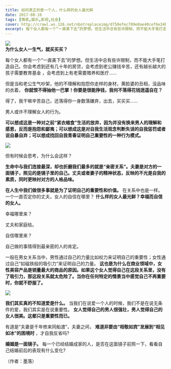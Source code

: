 ```yaml
---
title: 如何真正的爱一个人，什么样的女人最光鲜
date: 2017-08-16
tags: [情感,娱乐,影视,社会]
cover: http://crawl.ws.126.net/nbotreplaceimg/d750efec789e0ae40cef6e34bd6e8997/72be3759662db14a4e4e50b962c01d2b.jpg
excerpt: 每个女人都有一个“一直美下去”的梦想。但生活中总有些许限制，而不能大手笔打造自己。你会考虑到还有几十年的房贷，会考虑到老公赚钱辛苦，还有越长越大的孩子需要教育基金，会考虑到上有老需要赡养和医疗
---
```

![](http://crawl.ws.126.net/nbotreplaceimg/d750efec789e0ae40cef6e34bd6e8997/72be3759662db14a4e4e50b962c01d2b.jpg)  
**为什么女人一生气，就买买买？**  

每个女人都有一个“一直美下去”的梦想。但生活中总有些许限制，而不能大手笔打造自己。你会考虑到还有几十年的房贷，会考虑到老公赚钱辛苦，还有越长越大的孩子需要教育基金
，会考虑到上有老需要赡养和医疗......

但是当和老公生气吵架，他的不理解和抱怨你走样的身材，黄脸婆的丑相，没品味的衣着， **你就恨不得抽他一巴掌！你要是很能挣钱，我何不落得花钱逍遥自在？**

得了，我干嘛辛苦自己，还落得你一身数落嫌弃，出去，买买买......

男人或许不理解女人的行为。

**可以想成这是一种对之前“紧衣缩食”生活的放弃，因为并没有换来男人的理解和感恩，反而是抱怨和鄙夷；可以想成这是对自我生活观念判断失误的自我惩罚或者说自暴自弃；可以想成找回自我青春证明自己重要性的一种行为模式。**

![](http://crawl.ws.126.net/nbotreplaceimg/bc4e413e0404ea8b386b4334d5ba150d/042ade74de7a2e35e1901a42422012f2.jpg)  

但有时候会思考，为什么会这样？

**生命中与我们连接最深，却也折磨我们最多的就是“亲密关系”。夫妻是对方的一面镜子，照见的是镜子里的自己。丈夫或者妻子的精神状态，反映的不光是自我的素质，同时更映衬对方的人格品味。**

**在人生中我们做很多事就是为了证明自己的重要性和价值。** 在关系中也是一样。一个一直否定你的丈夫，女人的自信在哪里？
**什么样的女人最光鲜？幸福而自信的女人。**

幸福哪里来？

丈夫和家庭给。

自信哪里来？

自己做的事情得到最亲密的人的肯定。

一般在男女关系当中，男性通过自己的力量比如权力来证明自己的重要性；女性通过自己“如磁铁般的吸引力”来证明自己的力量。
**这也是为什么在商业领域中，女性美容产品是销量最大的商品的原因。如果这个女人觉得自己在这段关系里，没有了吸引力，那这段关系就太危险了。当你在任何特定的情景当中感觉自己不再重要时，你就不舒服了。**

![](http://crawl.ws.126.net/nbotreplaceimg/bc4e413e0404ea8b386b4334d5ba150d/38c7737aa073427dbe7bfc4f4cb62e01.jpg)  

**我们其实真的不知道爱是什么。** 当我们在说爱一个人的时候，我们不是在说无条件的爱，我们其实是在说重要性。
**女人觉得自己的男人很强壮，男人觉得自己的女人很美。这都只是重要性而已。**

有道是“夫妻是千年修来同船渡”，夫妻之间， **难道非要由“相敬如宾”发展到“相见如冰”的困境时** ，才自我反省吗?

**婚姻是一面镜子。** 每一个已经结婚成家的人，是否在这面镜子前照一下，看看自己结婚前后的表现有什么变化?

（作者：墨落）

